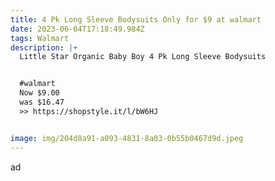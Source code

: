 ```yaml
---
title: 4 Pk Long Sleeve Bodysuits Only for $9 at walmart
date: 2023-06-04T17:18:49.984Z
tags: Walmart
description: |+
  Little Star Organic Baby Boy 4 Pk Long Sleeve Bodysuits 


  #walmart
  Now $9.00
  was $16.47 
  >> https://shopstyle.it/l/bW6HJ


image: img/204d8a91-a093-4831-8a03-0b55b0467d9d.jpeg
---
```


ad